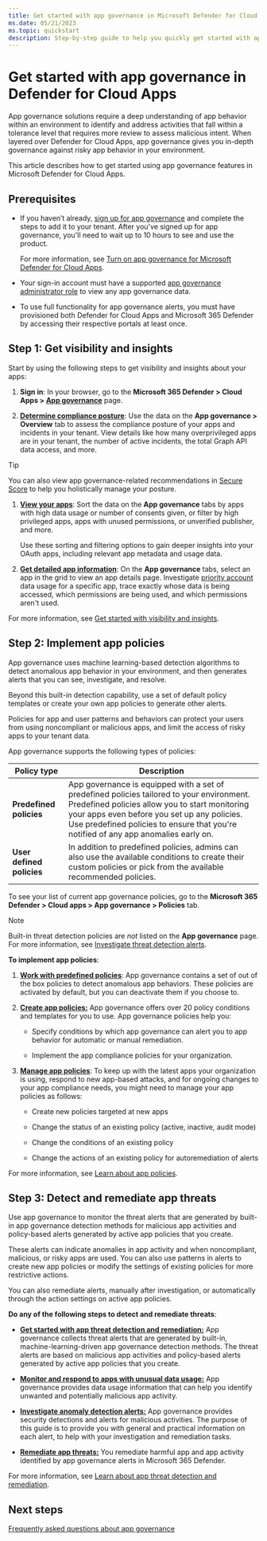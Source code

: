 ```yaml
---
title: Get started with app governance in Microsoft Defender for Cloud Apps in Microsoft 365 Defender.
ms.date: 05/21/2023
ms.topic: quickstart
description: Step-by-step guide to help you quickly get started with app governance in Microsoft Defender for Cloud Apps and Microsoft 365 Defender.
---
```


# Get started with app governance in Defender for Cloud Apps

App governance solutions require a deep understanding of app behavior within an environment to identify and address activities that fall within a tolerance level that requires more review to assess malicious intent. When layered over Defender for Cloud Apps, app governance gives you in-depth governance against risky app behavior in your environment.

This article describes how to get started using app governance features in Microsoft Defender for Cloud Apps.

## Prerequisites

- If you haven’t already, [sign up for app governance](https://security.microsoft.com/cloudapps/settings?tabid=activateAppG) and complete the steps to add it to your tenant.  After you've signed up for app governance, you'll need to wait up to 10 hours to see and use the product.

    For more information, see [Turn on app governance for Microsoft Defender for Cloud Apps](app-governance-get-started.md).

- Your sign-in account must have a supported [app governance administrator role](app-governance-get-started.md#roles) to view any app governance data.

- To use full functionality for app governance alerts, you must have provisioned both Defender for Cloud Apps and Microsoft 365 Defender by accessing their respective portals at least once.

## Step 1: Get visibility and insights

Start by using the following steps to get visibility and insights about your apps:

1. **Sign in**: In your browser, go to the **Microsoft 365 Defender > Cloud Apps > [App governance](https://aka.ms/appgovernance)** page.

1. **[Determine compliance posture](app-governance-visibility-insights-compliance-posture.md)**: Use the data on the **App governance > Overview** tab to assess the compliance posture of your apps and incidents in your tenant. View details like how many overprivileged apps are in your tenant, the number of active incidents, the total Graph API data access, and more.

  > [!TIP]
  > You can also view app governance-related recommendations in [Secure Score](https://security.microsoft.com/securescore?viewid=overview&tid=b5304409-74ae-42bf-a3e3-d62da4845129) to help you holistically manage your posture.
  >

1. **[View your apps](app-governance-visibility-insights-view-apps.md)**: Sort the data on the **App governance** tabs by apps with high data usage or number of consents given, or filter by high privileged apps, apps with unused permissions, or unverified publisher, and more.

    Use these sorting and filtering options to gain deeper insights into your OAuth apps, including relevant app metadata and usage data.

1. **[Get detailed app information](app-governance-visibility-insights-view-apps.md#getting-detailed-information-on-an-app)**: On the **App governance** tabs, select an app in the grid to view an app details page. Investigate [priority account](/microsoft-365/admin/setup/priority-accounts) data usage for a specific app, trace exactly whose data is being accessed, which permissions are being used, and which permissions aren't used.

For more information, see [Get started with visibility and insights](app-governance-visibility-insights-get-started.md).

## Step 2: Implement app policies

App governance uses machine learning-based detection algorithms to detect anomalous app behavior in your environment, and then generates alerts that you can see, investigate, and resolve.

Beyond this built-in detection capability, use a set of default policy templates or create your own app policies to generate other alerts.

Policies for app and user patterns and behaviors can protect your users from using noncompliant or malicious apps, and limit the access of risky apps to your tenant data.

App governance supports the following types of policies:

|Policy type  |Description  |
|---------|---------|
|**Predefined policies**     |  App governance is equipped with a set of predefined policies tailored to your environment. Predefined policies allow you to start monitoring your apps even before you set up any policies. Use predefined policies to ensure that you're notified of any app anomalies early on.         |
|**User defined policies**     |     In addition to predefined policies, admins can also use the available conditions to create their custom policies or pick from the available recommended policies.    |

To see your list of current app governance policies, go to the **Microsoft 365 Defender > Cloud apps > App governance > Policies** tab.

> [!NOTE]
> Built-in threat detection policies are *not* listed on the **App governance** page. For more information, see [Investigate threat detection alerts](app-governance-anomaly-detection-alerts.md).
>

**To implement app policies**:

1. **[Work with predefined policies](app-governance-predefined-policies.md#working-with-predefined-policies)**:  App governance contains a set of out of the box policies to detect anomalous app behaviors. These policies are activated by default, but you can deactivate them if you choose to.

1. **[Create app policies:](app-governance-app-policies-create.md)** App governance offers over 20 policy conditions and templates for you to use. App governance policies help you:

    - Specify conditions by which app governance can alert you to app behavior for automatic or manual remediation.

    - Implement the app compliance policies for your organization.

1. **[Manage app policies](app-governance-app-policies-manage.md)**: To keep up with the latest apps your organization is using, respond to new app-based attacks, and for ongoing changes to your app compliance needs, you might need to manage your app policies as follows:

    - Create new policies targeted at new apps

    - Change the status of an existing policy (active, inactive, audit mode)

    - Change the conditions of an existing policy

    - Change the actions of an existing policy for autoremediation of alerts

For more information, see [Learn about app policies](app-governance-app-policies-overview.md).

## Step 3: Detect and remediate app threats

Use app governance to monitor the threat alerts that are generated by built-in app governance detection methods for malicious app activities and policy-based alerts generated by active app policies that you create.

These alerts can indicate anomalies in app activity and when noncompliant, malicious, or risky apps are used. You can also use patterns in alerts to create new app policies or modify the settings of existing policies for more restrictive actions.

You can also remediate alerts, manually after investigation, or automatically through the action settings on active app policies.

**Do any of the following steps to detect and remediate threats**:

- **[Get started with app threat detection and remediation:](app-governance-detect-remediate-get-started.md)** App governance collects threat alerts that are generated by built-in, machine-learning-driven app governance detection methods. The threat alerts are based on malicious app activities and policy-based alerts generated by active app policies that you create.

- **[Monitor and respond to apps with unusual data usage:](app-governance-monitor-apps-unusual-data-usage.md)** App governance provides data usage information that can help you identify unwanted and potentially malicious app activity.

- **[Investigate anomaly detection alerts:](app-governance-anomaly-detection-alerts.md)** App governance provides security detections and alerts for malicious activities. The purpose of this guide is to provide you with general and practical information on each alert, to help with your investigation and remediation tasks.

- [**Remediate app threats:**](app-governance-manage-alerts.md) You remediate harmful app and app activity identified by app governance alerts in Microsoft 365 Defender.

For more information, see [Learn about app threat detection and remediation](app-governance-detect-remediate-overview.md).

## Next steps

[Frequently asked questions about app governance](app-governance-faq.yml)
